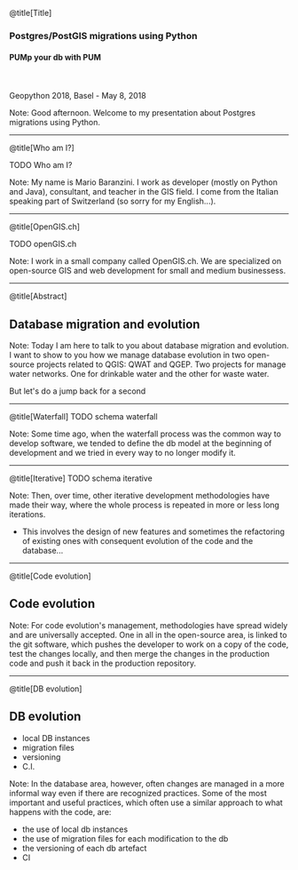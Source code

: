@title[Title]

### Postgres/PostGIS <span class="gold">migrations</span> using Python
#### <span class="gold">PUMp your db with PUM</span>
<br>
<br>
<span class="byline">Geopython 2018, Basel - May 8, 2018</span>

Note:
Good afternoon. Welcome to my presentation about Postgres migrations using Python.

---
@title[Who am I?]

TODO Who am I?

Note:
My name is Mario Baranzini.
I work as developer (mostly on Python and Java), consultant, and teacher in the GIS field. I come from the Italian speaking part of Switzerland (so sorry for my English...).

---
@title[OpenGIS.ch]

TODO openGIS.ch

Note:
I work in a small company called OpenGIS.ch. We are specialized on open-source GIS and web development for small and medium businessess.

---
@title[Abstract]
## Database migration and evolution

Note:
Today I am here to talk to you about database migration and evolution. I want to show to you how we manage database evolution in two open-source projects related to QGIS: QWAT and QGEP. Two projects for manage water networks. One for drinkable water and the other for waste water.

But let's do a jump back for a second

---
@title[Waterfall]
TODO schema waterfall

Note:
Some time ago, when the waterfall process was the common way to develop software, we tended to define the db model at the beginning of development and we tried in every way to no longer modify it.

---
@title[Iterative]
TODO schema iterative

Note:
Then, over time, other iterative development methodologies have made their way, where the whole process is repeated in more or less long iterations.
- This involves the design of new features and sometimes the refactoring of existing ones with consequent evolution of the code and the database...

---
@title[Code evolution]
## Code evolution

Note:
For code evolution's management, methodologies have spread widely and are universally accepted. One in all in the open-source area, is linked to the git software, which pushes the developer to work on a copy of the code, test the changes locally, and then merge the changes in the production code and push it back in the production repository.

---
@title[DB evolution]
## DB evolution
- local DB instances
- migration files
- versioning
- C.I.

Note:
In the database area, however, often changes are managed in a more informal way even if there are recognized practices.
Some of the most important and useful practices, which often use a similar approach to what happens with the code, are:
- the use of local db instances
- the use of migration files for each modification to the db
- the versioning of each db artefact
- CI
